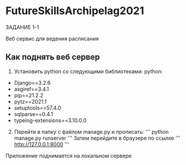 # FutureSkillsArchipelag2021

ЗАДАНИЕ 1-1

Веб сервис для ведения расписания

## Как поднять веб сервер
1) Установить python со следующими библиотеками:
python:
- Django==3.2.6
- asgiref==3.4.1
- pip==21.2.2
- pytz==2021.1
- setuptools==57.4.0
- sqlparse==0.4.1
- typeing-extensions==3.10.0.0
2) Перейти в папку с файлом manage.py и прописать:
'''
python manage.py runserver
'''
Затем перейдите в браузере по ссылке 
'''
http://127.0.0.1:8000
'''

Приложение поднимается на локальном сервере